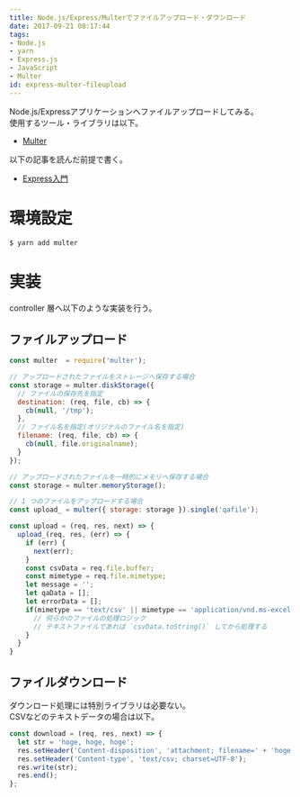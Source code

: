 ```yaml
---
title: Node.js/Express/Multerでファイルアップロード・ダウンロード
date: 2017-09-21 08:17:44
tags:
- Node.js
- yarn
- Express.js
- JavaScript
- Multer
id: express-multer-fileupload
---
```


<!--移行済み-->
Node.js/Expressアプリケーションへファイルアップロードしてみる。  
使用するツール・ライブラリは以下。

- [Multer](https://github.com/expressjs/multer)

以下の記事を読んだ前提で書く。

- [Express入門](https://pepese.github.io/blog/express-basics/)

<!-- more -->

# 環境設定

```sh
$ yarn add multer
```

# 実装

controller 層へ以下のような実装を行う。

## ファイルアップロード

```javascript
const multer  = require('multer');

// アップロードされたファイルをストレージへ保存する場合
const storage = multer.diskStorage({
  // ファイルの保存先を指定
  destination: (req, file, cb) => {
    cb(null, '/tmp');
  },
  // ファイル名を指定(オリジナルのファイル名を指定)
  filename: (req, file, cb) => {
    cb(null, file.originalname);
  }
});

// アップロードされたファイルを一時的にメモリへ保存する場合
const storage = multer.memoryStorage();

// 1 つのファイルをアップロードする場合
const upload_ = multer({ storage: storage }).single('qafile');

const upload = (req, res, next) => {
  upload_(req, res, (err) => {
    if (err) {
      next(err);
    }
    const csvData = req.file.buffer;
    const mimetype = req.file.mimetype;
    let message = '';
    let qaData = [];
    let errorData = [];
    if(mimetype == 'text/csv' || mimetype == 'application/vnd.ms-excel') {
      // 何らかのファイルの処理ロジック
      // テキストファイルであれば `csvData.toString()` してから処理する
    }
  }
}
```

## ファイルダウンロード

ダウンロード処理には特別ライブラリは必要ない。  
CSVなどのテキストデータの場合は以下。

```javascript
const download = (req, res, next) => {
  let str = 'hoge, hoge, hoge';
  res.setHeader('Content-disposition', 'attachment; filename=' + 'hoge.csv');
  res.setHeader('Content-type', 'text/csv; charset=UTF-8');
  res.write(str);
  res.end();
};
```
